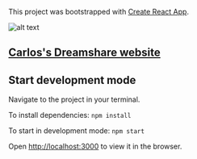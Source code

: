 This project was bootstrapped with [Create React App](https://github.com/facebookincubator/create-react-app).


![alt text](https://i.imgur.com/5TveqDf.jpg "Carlos's Dreamshare")

## [Carlos's Dreamshare website](http://dreamshare-cm.surge.sh/ "Carlos's Dreamshare website")


## Start development mode
Navigate to the project in your terminal.

To install dependencies: `npm install`

To start in development mode: `npm start`

Open [http://localhost:3000](http://localhost:3000) to view it in the browser.
